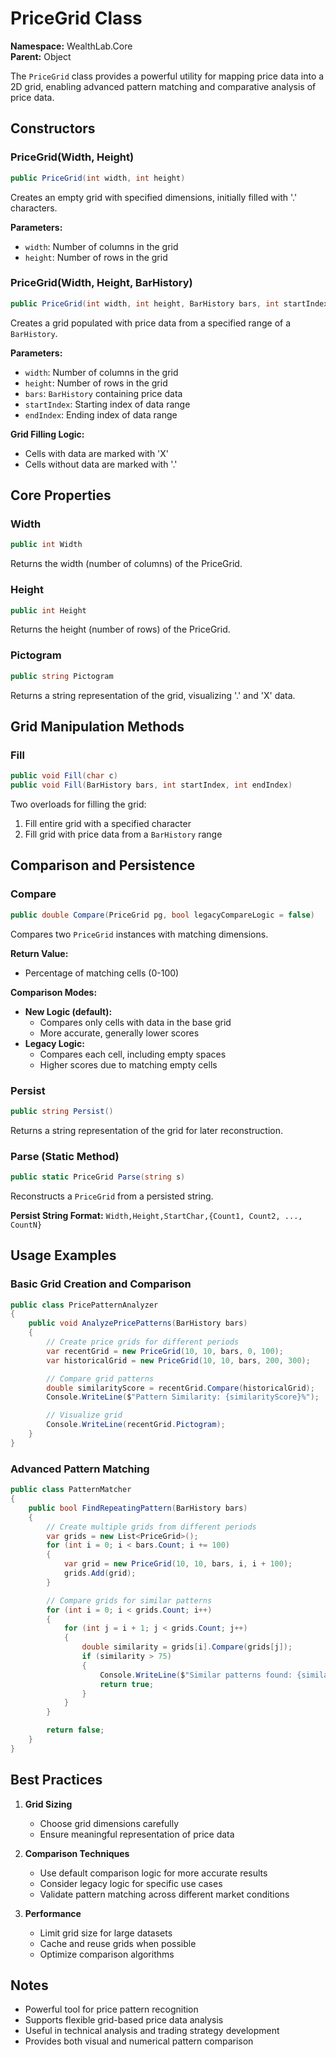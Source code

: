 # PriceGrid Class

**Namespace:** WealthLab.Core  
**Parent:** Object

The `PriceGrid` class provides a powerful utility for mapping price data into a 2D grid, enabling advanced pattern matching and comparative analysis of price data.

## Constructors

### PriceGrid(Width, Height)
```csharp
public PriceGrid(int width, int height)
```
Creates an empty grid with specified dimensions, initially filled with '.' characters.

**Parameters:**
- `width`: Number of columns in the grid
- `height`: Number of rows in the grid

### PriceGrid(Width, Height, BarHistory)
```csharp
public PriceGrid(int width, int height, BarHistory bars, int startIndex, int endIndex)
```
Creates a grid populated with price data from a specified range of a `BarHistory`.

**Parameters:**
- `width`: Number of columns in the grid
- `height`: Number of rows in the grid
- `bars`: `BarHistory` containing price data
- `startIndex`: Starting index of data range
- `endIndex`: Ending index of data range

**Grid Filling Logic:**
- Cells with data are marked with 'X'
- Cells without data are marked with '.'

## Core Properties

### Width
```csharp
public int Width
```
Returns the width (number of columns) of the PriceGrid.

### Height
```csharp
public int Height
```
Returns the height (number of rows) of the PriceGrid.

### Pictogram
```csharp
public string Pictogram
```
Returns a string representation of the grid, visualizing '.' and 'X' data.

## Grid Manipulation Methods

### Fill
```csharp
public void Fill(char c)
public void Fill(BarHistory bars, int startIndex, int endIndex)
```
Two overloads for filling the grid:
1. Fill entire grid with a specified character
2. Fill grid with price data from a `BarHistory` range

## Comparison and Persistence

### Compare
```csharp
public double Compare(PriceGrid pg, bool legacyCompareLogic = false)
```
Compares two `PriceGrid` instances with matching dimensions.

**Return Value:**
- Percentage of matching cells (0-100)

**Comparison Modes:**
- **New Logic (default):** 
  - Compares only cells with data in the base grid
  - More accurate, generally lower scores
- **Legacy Logic:** 
  - Compares each cell, including empty spaces
  - Higher scores due to matching empty cells

### Persist
```csharp
public string Persist()
```
Returns a string representation of the grid for later reconstruction.

### Parse (Static Method)
```csharp
public static PriceGrid Parse(string s)
```
Reconstructs a `PriceGrid` from a persisted string.

**Persist String Format:**
`Width,Height,StartChar,{Count1, Count2, ..., CountN}`

## Usage Examples

### Basic Grid Creation and Comparison
```csharp
public class PricePatternAnalyzer
{
    public void AnalyzePricePatterns(BarHistory bars)
    {
        // Create price grids for different periods
        var recentGrid = new PriceGrid(10, 10, bars, 0, 100);
        var historicalGrid = new PriceGrid(10, 10, bars, 200, 300);

        // Compare grid patterns
        double similarityScore = recentGrid.Compare(historicalGrid);
        Console.WriteLine($"Pattern Similarity: {similarityScore}%");

        // Visualize grid
        Console.WriteLine(recentGrid.Pictogram);
    }
}
```

### Advanced Pattern Matching
```csharp
public class PatternMatcher
{
    public bool FindRepeatingPattern(BarHistory bars)
    {
        // Create multiple grids from different periods
        var grids = new List<PriceGrid>();
        for (int i = 0; i < bars.Count; i += 100)
        {
            var grid = new PriceGrid(10, 10, bars, i, i + 100);
            grids.Add(grid);
        }

        // Compare grids for similar patterns
        for (int i = 0; i < grids.Count; i++)
        {
            for (int j = i + 1; j < grids.Count; j++)
            {
                double similarity = grids[i].Compare(grids[j]);
                if (similarity > 75)
                {
                    Console.WriteLine($"Similar patterns found: {similarity}%");
                    return true;
                }
            }
        }

        return false;
    }
}
```

## Best Practices

1. **Grid Sizing**
   - Choose grid dimensions carefully
   - Ensure meaningful representation of price data

2. **Comparison Techniques**
   - Use default comparison logic for more accurate results
   - Consider legacy logic for specific use cases
   - Validate pattern matching across different market conditions

3. **Performance**
   - Limit grid size for large datasets
   - Cache and reuse grids when possible
   - Optimize comparison algorithms

## Notes

- Powerful tool for price pattern recognition
- Supports flexible grid-based price data analysis
- Useful in technical analysis and trading strategy development
- Provides both visual and numerical pattern comparison 